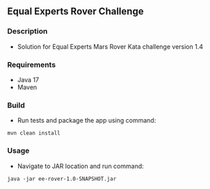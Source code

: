 ## Equal Experts Rover Challenge

### Description
- Solution for Equal Experts Mars Rover Kata challenge version 1.4 


### Requirements
- Java 17
- Maven


### Build
- Run tests and package the app using command:

```mvn clean install ```

### Usage
- Navigate to JAR location and run command:

``` java -jar ee-rover-1.0-SNAPSHOT.jar ```
